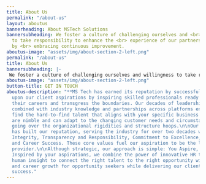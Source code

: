 ```yaml
---
title: About Us
permalink: "/about-us"
layout: aboutus
bannerheading: About MSTech Solutions
bannersubheading: We foster a culture of challenging ourselves and <br> willingness
  to take responsibility to enhance the <br> experience of our partners in  success
  by <br> embracing continuous improvement.
aboutus-image: "assets/img/about-section-2-left.png"
permalink: "/about-us"
title: About Us
bannersubheading: |-
 We foster a culture of challenging ourselves and willingness to take responsibility to enhance the experience of our partners in  success by embracing continuous improvement.
aboutus-image: "assets/img/about-section-2-left.png"
button-title: GET IN TOUCH
aboutus-description: "**MS Tech has earned its reputation by successfully delivering
  upon our client aspirations by inspiring skilled professionals ready to advance
  their careers and transgress the boundaries. Our decades of leadership expertise
  combined with industry knowledge and partnerships across platforms enables us to
  find the hard-to-find talent that aligns with your specific business roles.** \n\nWe
  are nimble and can adapt to the changing customer needs and circumstances without
  going over the organizational rigidities and structure hoops.\n\nOur leadership
  has built our reputation, serving the industry for over two decades with Trust and
  Integrity, Transparency and Responsibility, Commitment to Excellence, and Customer
  and Career Success. These core values fuel our aspiration to be the leading talent
  provider.\n\nAlthough strategic, our approach is simple: You Aspire, We Inspire.
  Inspired by your aspirations, we combine the power of innovative HR technology with
  human insight to connect the right talent to the right opportunity with longevity
  and career growth for opportunity seekers while delivering our client’s business
  success."
---
```


